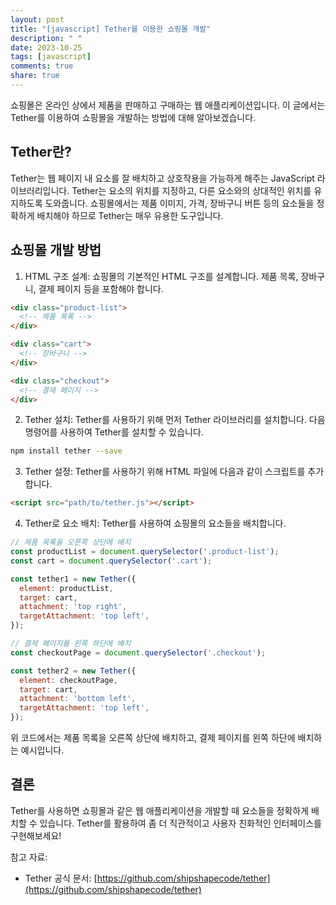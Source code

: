 ```yaml
---
layout: post
title: "[javascript] Tether를 이용한 쇼핑몰 개발"
description: " "
date: 2023-10-25
tags: [javascript]
comments: true
share: true
---
```


쇼핑몰은 온라인 상에서 제품을 판매하고 구매하는 웹 애플리케이션입니다. 이 글에서는 Tether를 이용하여 쇼핑몰을 개발하는 방법에 대해 알아보겠습니다.

## Tether란?

Tether는 웹 페이지 내 요소를 잘 배치하고 상호작용을 가능하게 해주는 JavaScript 라이브러리입니다. Tether는 요소의 위치를 지정하고, 다른 요소와의 상대적인 위치를 유지하도록 도와줍니다. 쇼핑몰에서는 제품 이미지, 가격, 장바구니 버튼 등의 요소들을 정확하게 배치해야 하므로 Tether는 매우 유용한 도구입니다.

## 쇼핑몰 개발 방법

1. HTML 구조 설계: 쇼핑몰의 기본적인 HTML 구조를 설계합니다. 제품 목록, 장바구니, 결제 페이지 등을 포함해야 합니다.

```html
<div class="product-list">
  <!-- 제품 목록 -->
</div>

<div class="cart">
  <!-- 장바구니 -->
</div>

<div class="checkout">
  <!-- 결제 페이지 -->
</div>
```

2. Tether 설치: Tether를 사용하기 위해 먼저 Tether 라이브러리를 설치합니다. 다음 명령어를 사용하여 Tether를 설치할 수 있습니다.

```bash
npm install tether --save
```

3. Tether 설정: Tether를 사용하기 위해 HTML 파일에 다음과 같이 스크립트를 추가합니다.

```html
<script src="path/to/tether.js"></script>
```

4. Tether로 요소 배치: Tether를 사용하여 쇼핑몰의 요소들을 배치합니다. 

```javascript
// 제품 목록을 오른쪽 상단에 배치
const productList = document.querySelector('.product-list');
const cart = document.querySelector('.cart');

const tether1 = new Tether({
  element: productList,
  target: cart,
  attachment: 'top right',
  targetAttachment: 'top left',
});

// 결제 페이지를 왼쪽 하단에 배치
const checkoutPage = document.querySelector('.checkout');

const tether2 = new Tether({
  element: checkoutPage,
  target: cart,
  attachment: 'bottom left',
  targetAttachment: 'top left',
});
```

위 코드에서는 제품 목록을 오른쪽 상단에 배치하고, 결제 페이지를 왼쪽 하단에 배치하는 예시입니다.

## 결론

Tether를 사용하면 쇼핑몰과 같은 웹 애플리케이션을 개발할 때 요소들을 정확하게 배치할 수 있습니다. Tether를 활용하여 좀 더 직관적이고 사용자 친화적인 인터페이스를 구현해보세요!

참고 자료:
- Tether 공식 문서: [https://github.com/shipshapecode/tether](https://github.com/shipshapecode/tether)